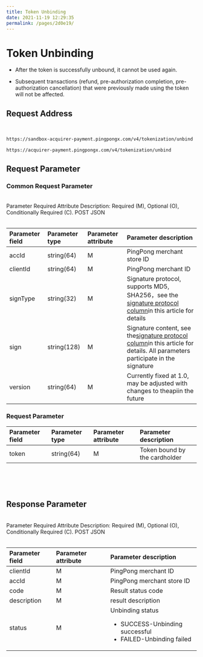 ```yaml
---
title: Token Unbinding
date: 2021-11-19 12:29:35
permalink: /pages/2d0e19/
---
```




# Token Unbinding

+ After the token is successfully unbound, it cannot be used again.

+ Subsequent transactions (refund, pre-authorization completion, pre-authorization cancellation) that were previously made using the token will not be affected.


## Request Address

<br/>
<div>
<code-group>
  <code-block title="Sandbox Environment" active>

  ```bash
  https://sandbox-acquirer-payment.pingpongx.com/v4/tokenization/unbind
  ```
  </code-block>
  <code-block title="Production Environment">

  ```bash
  https://acquirer-payment.pingpongx.com/v4/tokenization/unbind
  ```
  </code-block>
</code-group>
</div>




## Request Parameter


### Common Request Parameter

<br/>
<el-tag type="danger" effect="dark">Parameter Required Attribute Description: Required (M), Optional (O), Conditionally Required (C).</el-tag>
<el-tag type="" effect="dark">POST</el-tag>
<el-tag type="" effect="dark">JSON</el-tag>
<br/>
<br/>

| Parameter field | Parameter type | Parameter attribute | Parameter description                                                                                                                                                    |
|:----------------|:---------------|:--------------------|:-------------------------------------------------------------------------------------------------------------------------------------------------------------------------|
| accId           | string(64)     | M                   | PingPong merchant store ID                                                                                                                                               |
| clientId        | string(64)     | M                   | PingPong merchant ID                                                                                                                                                     |                                                                |
| signType        | string(32)     | M                   | Signature protocol, supports MD5, SHA256，see the <a href='/pages/77ae52/' target='_blank'>signature protocol column</a>in this article for details                       |
| sign            | string(128)    | M                   | Signature content, see the<a href='/pages/77ae52/' target='_blank'>signature protocol column</a>in this article for details. All parameters participate in the signature |
| version         | string(64)     | M                   | Currently fixed at 1.0, may be adjusted with changes to theapiin the future                                                                                      |

### Request Parameter

| Parameter field           | Parameter type        | Parameter attribute | Parameter description                                                                                                              |
|:---------------|:------------|:-----|:------------------------------------------------------------------------------------------------------------------|
| token          | string(64)  | M    | Token bound by the cardholder                                                                                                      |


<br/>
<br/>
<br/>

## Response Parameter

<br/>
<el-tag type="danger" effect="dark">Parameter Required Attribute Description: Required (M), Optional (O), Conditionally Required (C).</el-tag>
<el-tag type="" effect="dark">POST</el-tag>
<el-tag type="" effect="dark">JSON</el-tag>
<br/>
<br/>

| Parameter field        | Parameter attribute | Parameter description                                                   |
|:------------|:-----|:-------------------------------------------------------|
| clientId    | M    | PingPong merchant ID                                        |
| accId       | M    | PingPong merchant store ID                                         |
| code        | M    | Result status code                                                  |
| description | M    | result description                                                   |
| status      | M    | Unbinding status<ul><li>SUCCESS-Unbinding successful</li><li>FAILED-Unbinding failed</li></ul> |





